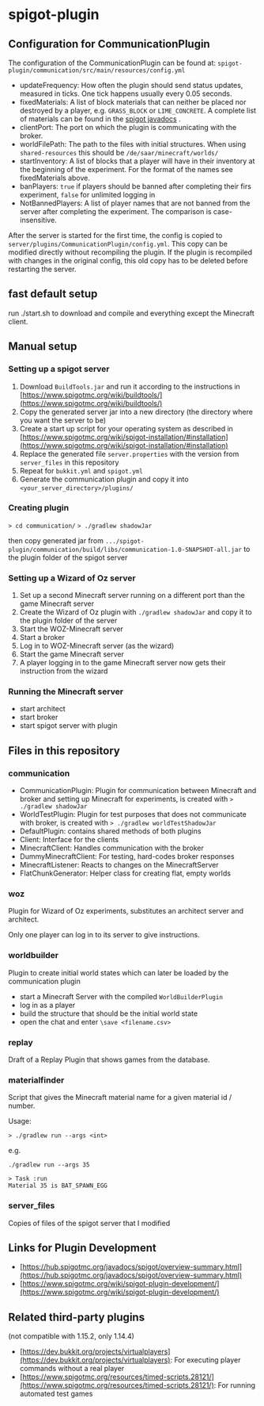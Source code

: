 # spigot-plugin

## Configuration for CommunicationPlugin
The configuration of the CommunicationPlugin can be found at: `spigot-plugin/communication/src/main/resources/config.yml`

- updateFrequency: How often the plugin should send status updates, measured in ticks. One tick happens usually every 0.05 seconds.
- fixedMaterials: A list of block materials that can neither be placed nor destroyed by a player, e.g. `GRASS_BLOCK` or `LIME_CONCRETE`. A complete list of materials can be found in the [spigot javadocs](https://hub.spigotmc.org/javadocs/spigot/org/bukkit/Material.html) .
- clientPort: The port on which the plugin is communicating with the broker.
- worldFilePath: The path to the files with initial structures. When using `shared-resources` this should be `/de/saar/minecraft/worlds/`
- startInventory: A list of blocks that a player will have in their inventory at the beginning of the experiment. For the format of the names see fixedMaterials above.
- banPlayers: `true` if players should be banned after completing their firs experiment, `false` for unlimited logging in
- NotBannedPlayers: A list of player names that are not banned from the server after completing the experiment. The comparison is case-insensitive.

After the server is started for the first time, the config is copied to `server/plugins/CommunicationPlugin/config.yml`. 
This copy can be modified directly without recompiling the plugin. 
If the plugin is recompiled with changes in the original config, this old copy has to be deleted before restarting the server.


## fast default setup

run ./start.sh to download and compile and everything except the Minecraft client.

## Manual setup

### Setting up a spigot server
1. Download `BuildTools.jar` and run it according to the instructions in [https://www.spigotmc.org/wiki/buildtools/](https://www.spigotmc.org/wiki/buildtools/)
2. Copy the generated server jar into a new directory (the directory where you want the server to be)
3. Create a start up script for your operating system as described in [https://www.spigotmc.org/wiki/spigot-installation/#installation](https://www.spigotmc.org/wiki/spigot-installation/#installation)
4. Replace the generated file `server.properties` with the version from `server_files` in this repository
5. Repeat for `bukkit.yml` and `spigot.yml`
6. Generate the communication plugin and copy it into `<your_server_directory>/plugins/`

### Creating plugin
`> cd communication/`
`> ./gradlew shadowJar`

then copy generated jar from `.../spigot-plugin/communication/build/libs/communication-1.0-SNAPSHOT-all.jar` to the plugin folder of the spigot server

### Setting up a Wizard of Oz server
1. Set up a second Minecraft server running on a different port than the game Minecraft server
2. Create the Wizard of Oz plugin with `./gradlew shadowJar` and copy it to the plugin folder of the server
3. Start the WOZ-Minecraft server
4. Start a broker
5. Log in to WOZ-Minecraft server (as the wizard)
6. Start the game Minecraft server
7. A player logging in to the game Minecraft server now gets their instruction from the wizard

### Running the Minecraft server
- start architect
- start broker
- start spigot server with plugin


## Files in this repository
### communication
- CommunicationPlugin: Plugin for communication between Minecraft and broker and setting up Minecraft for experiments, is created with `> ./gradlew shadowJar`
- WorldTestPlugin: Plugin for test purposes that does not communicate with broker, is created with `> ./gradlew worldTestShadowJar`
- DefaultPlugin: contains shared methods of both plugins
- Client: Interface for the clients
- MinecraftClient: Handles communication with the broker
- DummyMinecraftClient: For testing, hard-codes broker responses
- MinecraftListener: Reacts to changes on the MinecraftServer 
- FlatChunkGenerator: Helper class for creating flat, empty worlds


### woz
Plugin for Wizard of Oz experiments, substitutes an architect server and architect.

Only one player can log in to its server to give instructions.

### worldbuilder
Plugin to create initial world states which can later be loaded by the communication plugin

- start a Minecraft Server with the compiled `WorldBuilderPlugin`
- log in as a player
- build the structure that should be the initial world state
- open the chat and enter `\save <filename.csv>`

### replay
Draft of a Replay Plugin that shows games from the database.

### materialfinder
Script that gives the Minecraft material name for a given material id / number.

Usage:

`> ./gradlew run --args <int>`

e.g.
```
./gradlew run --args 35

> Task :run
Material 35 is BAT_SPAWN_EGG
```


### server_files
Copies of files of the spigot server that I modified




## Links for Plugin Development
- [https://hub.spigotmc.org/javadocs/spigot/overview-summary.html](https://hub.spigotmc.org/javadocs/spigot/overview-summary.html)
- [https://www.spigotmc.org/wiki/spigot-plugin-development/](https://www.spigotmc.org/wiki/spigot-plugin-development/)



## Related third-party plugins
(not compatible with 1.15.2, only 1.14.4)

- [https://dev.bukkit.org/projects/virtualplayers](https://dev.bukkit.org/projects/virtualplayers): For executing player commands without a real player
- [https://www.spigotmc.org/resources/timed-scripts.28121/](https://www.spigotmc.org/resources/timed-scripts.28121/): For running automated test games
